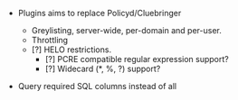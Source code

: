 * Plugins aims to replace Policyd/Cluebringer

    * Greylisting, server-wide, per-domain and per-user.
    * Throttling
    * [?] HELO restrictions.
        * [?] PCRE compatible regular expression support?
        * [?] Widecard (*, %, ?) support?

* Query required SQL columns instead of all
